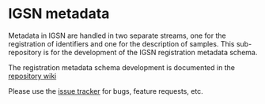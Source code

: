 # IGSN metadata #
Metadata in IGSN are handled in two separate streams, one for the registration of identifiers and one for the description of samples. This sub-repository is for the development of the IGSN registration metadata schema.

The registration metadata schema development is documented in the [repository wiki](https://github.com/IGSN/metadata/wiki)

Please use the [issue tracker](https://github.com/IGSN/metadata/issues) for bugs, feature requests, etc.